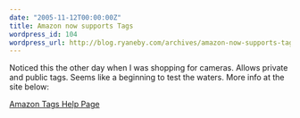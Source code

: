 ```yaml
---
date: "2005-11-12T00:00:00Z"
title: Amazon now supports Tags
wordpress_id: 104
wordpress_url: http://blog.ryaneby.com/archives/amazon-now-supports-tags/
---
```

Noticed this the other day when I was shopping for cameras. Allows private and public tags. Seems like a beginning to test the waters. More info at the site below:

<a href="http://www.amazon.com/gp/tagging/what-is-this.html/103-0623496-6975000">Amazon Tags Help Page</a>
